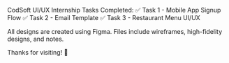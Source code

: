 CodSoft UI/UX Internship
Tasks Completed:
✅ Task 1 - Mobile App Signup Flow
✅ Task 2 - Email Template
✅ Task 3 - Restaurant Menu UI/UX

All designs are created using Figma.
Files include wireframes, high-fidelity designs, and notes.

Thanks for visiting! 🚀
